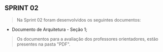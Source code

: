 
## SPRINT 02

> Na Sprint 02 foram desenvolvidos os seguintes documentos: 
  * Documento de Arquitetura - Seção 1;

> Os documentos para a avaliação dos professores orientadores, estão presentes na pasta "PDF".
